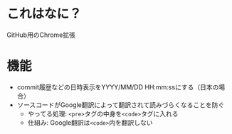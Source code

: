 # これはなに？
GitHub用のChrome拡張

# 機能
* commit履歴などの日時表示をYYYY/MM/DD HH:mm:ssにする（日本の場合）
* ソースコードがGoogle翻訳によって翻訳されて読みづらくなることを防ぐ
	* やってる処理: `<pre>`タグの中身を`<code>`タグに入れる
	* 仕組み: Google翻訳は`<code>`内を翻訳しない
